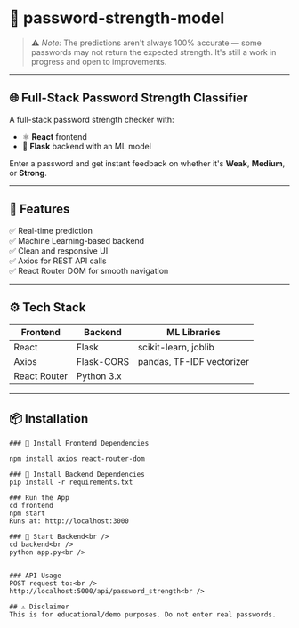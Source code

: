 # 🔐 password-strength-model

> ⚠️ *Note:* The predictions aren't always 100% accurate — some passwords may not return the expected strength. It's still a work in progress and open to improvements.

---

## 🌐 Full-Stack Password Strength Classifier

A full-stack password strength checker with:

- ⚛️ **React** frontend  
- 🐍 **Flask** backend with an ML model

Enter a password and get instant feedback on whether it's **Weak**, **Medium**, or **Strong**.

---

## 🚀 Features

✅ Real-time prediction  
✅ Machine Learning-based backend  
✅ Clean and responsive UI  
✅ Axios for REST API calls  
✅ React Router DOM for smooth navigation

---

## ⚙️ Tech Stack

| Frontend      | Backend      | ML Libraries             |
|---------------|--------------|---------------------------|
| React         | Flask        | scikit-learn, joblib      |
| Axios         | Flask-CORS   | pandas, TF-IDF vectorizer |
| React Router  | Python 3.x   |                           |

---

## 📦 Installation
```
### 🧰 Install Frontend Dependencies

npm install axios react-router-dom

### 🧰 Install Backend Dependencies
pip install -r requirements.txt

### Run the App
cd frontend
npm start
Runs at: http://localhost:3000

### 🔹 Start Backend<br />
cd backend<br />
python app.py<br />


### API Usage
POST request to:<br />
http://localhost:5000/api/password_strength<br />

## ⚠️ Disclaimer
This is for educational/demo purposes. Do not enter real passwords.






